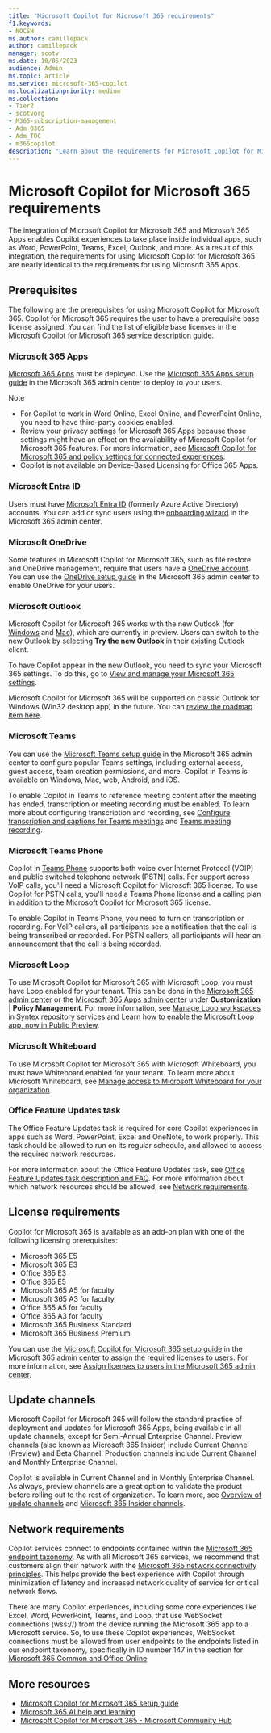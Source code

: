 ```yaml
---
title: "Microsoft Copilot for Microsoft 365 requirements"
f1.keywords:
- NOCSH
ms.author: camillepack
author: camillepack
manager: scotv
ms.date: 10/05/2023
audience: Admin
ms.topic: article
ms.service: microsoft-365-copilot
ms.localizationpriority: medium
ms.collection: 
- Tier2
- scotvorg
- M365-subscription-management 
- Adm_O365
- Adm_TOC
- m365copilot
description: "Learn about the requirements for Microsoft Copilot for Microsoft 365."
---
```


# Microsoft Copilot for Microsoft 365 requirements

The integration of Microsoft Copilot for Microsoft 365 and Microsoft 365 Apps enables Copilot experiences to take place inside individual apps, such as Word, PowerPoint, Teams, Excel, Outlook, and more. As a result of this integration, the requirements for using Microsoft Copilot for Microsoft 365 are nearly identical to the requirements for using Microsoft 365 Apps.

## Prerequisites

The following are the prerequisites for using Microsoft Copilot for Microsoft 365. Copilot for Microsoft 365 requires the user to have a prerequisite base license assigned. You can find the list of eligible base licenses in the [Microsoft Copilot for Microsoft 365 service description guide](/office365/servicedescriptions/office-365-platform-service-description/microsoft-365-copilot).

### Microsoft 365 Apps

[Microsoft 365 Apps](/deployoffice/about-microsoft-365-apps) must be deployed. Use the [Microsoft 365 Apps setup guide](https://admin.microsoft.com/Adminportal/Home?Q=learndocs#/modernonboarding/microsoft365copilotsetupguide) in the Microsoft 365 admin center to deploy to your users.

> [!NOTE]
> - For Copilot to work in Word Online, Excel Online, and PowerPoint Online, you need to have third-party cookies enabled.
> - Review your privacy settings for Microsoft 365 Apps because those settings might have an effect on the availability of Microsoft Copilot for Microsoft 365 features. For more information, see [Microsoft Copilot for Microsoft 365 and policy settings for connected experiences](microsoft-365-copilot-privacy.md#microsoft-copilot-for-microsoft-365-and-policy-settings-for-connected-experiences).
> - Copilot is not available on Device-Based Licensing for Office 365 Apps.

### Microsoft Entra ID

Users must have [Microsoft Entra ID](/microsoft-365/admin/add-users/add-users) (formerly Azure Active Directory) accounts. You can add or sync users using the [onboarding wizard](https://admin.microsoft.com/Adminportal/Home?Q=m365setup#/modernonboarding/identitywizard) in the Microsoft 365 admin center.

### Microsoft OneDrive

Some features in Microsoft Copilot for Microsoft 365, such as file restore and OneDrive management, require that users have a [OneDrive account](/sharepoint/introduction). You can use the [OneDrive setup guide](https://admin.microsoft.com/Adminportal/Home?Q=m365setup#/modernonboarding/onedrivequickstartguide) in the Microsoft 365 admin center to enable OneDrive for your users.

### Microsoft Outlook

Microsoft Copilot for Microsoft 365 works with the new Outlook (for [Windows](https://support.microsoft.com/office/getting-started-with-the-new-outlook-for-windows-656bb8d9-5a60-49b2-a98b-ba7822bc7627) and [Mac](https://support.microsoft.com/office/the-new-outlook-for-mac-6283be54-e74d-434e-babb-b70cefc77439)), which are currently in preview. Users can switch to the new Outlook by selecting **Try the new Outlook** in their existing Outlook client.

To have Copilot appear in the new Outlook, you need to sync your Microsoft 365 settings. To do this, go to [View and manage your Microsoft 365 settings](https://myaccount.microsoft.com/settingsandprivacy/language).

Microsoft Copilot for Microsoft 365 will be supported on classic Outlook for Windows (Win32 desktop app) in the future. You can [review the roadmap item here](https://www.microsoft.com/microsoft-365/roadmap?rtc=1&filters=Outlook&searchterms=copilot).

### Microsoft Teams

You can use the [Microsoft Teams setup guide](https://admin.microsoft.com/Adminportal/Home?Q=m365setup#/modernonboarding/microsoftteamssetupguide) in the Microsoft 365 admin center to configure popular Teams settings, including external access, guest access, team creation permissions, and more.  Copilot in Teams is available on Windows, Mac, web, Android, and iOS.

To enable Copilot in Teams to reference meeting content after the meeting has ended, transcription or meeting recording must be enabled. To learn more about configuring transcription and recording, see [Configure transcription and captions for Teams meetings](/microsoftteams/meeting-transcription-captions) and [Teams meeting recording](/microsoftteams/meeting-recording).

### Microsoft Teams Phone

Copilot in [Teams Phone](/microsoftteams/what-is-phone-system-in-office-365) supports both voice over Internet Protocol (VOIP) and public switched telephone network (PSTN) calls. For support across VoIP calls, you'll need a Microsoft Copilot for Microsoft 365 license. To use Copilot for PSTN calls, you'll need a Teams Phone license and a calling plan in addition to the Microsoft Copilot for Microsoft 365 license.

To enable Copilot in Teams Phone, you need to turn on transcription or recording. For VoIP callers, all participants see a notification that the call is being transcribed or recorded. For PSTN callers, all participants will hear an announcement that the call is being recorded.

### Microsoft Loop

To use Microsoft Copilot for Microsoft 365 with Microsoft Loop, you must have Loop enabled for your tenant. This can be done in the [Microsoft 365 admin center](https://admin.microsoft.com/Adminportal/Home#/Settings/Services/:/Settings/L1/Loop) or the [Microsoft 365 Apps admin center](https://config.office.com) under **Customization** \| **Policy Management**. For more information, see [Manage Loop workspaces in Syntex repository services](/microsoft-365/loop/loop-workspaces-configuration) and [Learn how to enable the Microsoft Loop app, now in Public Preview](https://techcommunity.microsoft.com/t5/microsoft-365-blog/learn-how-to-enable-the-microsoft-loop-app-now-in-public-preview/ba-p/3769013).

### Microsoft Whiteboard

To use Microsoft Copilot for Microsoft 365 with Microsoft Whiteboard, you must have Whiteboard enabled for your tenant. To learn more about Microsoft Whiteboard, see [Manage access to Microsoft Whiteboard for your organization](/microsoft-365/whiteboard/manage-whiteboard-access-organizations).

### Office Feature Updates task

The Office Feature Updates task is required for core Copilot experiences in apps such as Word, PowerPoint, Excel and OneNote, to work properly. This task should be allowed to run on its regular schedule, and allowed to access the required network resources.

For more information about the Office Feature Updates task, see [Office Feature Updates task description and FAQ](/microsoft-365/troubleshoot/updates/office-feature-updates-task-faq). For more information about which network resources should be allowed, see [Network requirements](#network-requirements).

## License requirements

Copilot for Microsoft 365 is available as an add-on plan with one of the following licensing prerequisites:

- Microsoft 365 E5
- Microsoft 365 E3
- Office 365 E3  
- Office 365 E5
- Microsoft 365 A5 for faculty
- Microsoft 365 A3 for faculty
- Office 365 A5 for faculty
- Office 365 A3 for faculty
- Microsoft 365 Business Standard
- Microsoft 365 Business Premium

You can use the [Microsoft Copilot for Microsoft 365 setup guide](https://admin.microsoft.com/Adminportal/Home?Q=learndocs#/modernonboarding/microsoft365copilotsetupguide) in the Microsoft 365 admin center to assign the required licenses to users. For more information, see [Assign licenses to users in the Microsoft 365 admin center](/microsoft-365/admin/manage/assign-licenses-to-users).

## Update channels

Microsoft Copilot for Microsoft 365 will follow the standard practice of deployment and updates for Microsoft 365 Apps, being available in all update channels, except for Semi-Annual Enterprise Channel. Preview channels (also known as Microsoft 365 Insider) include Current Channel (Preview) and Beta Channel. Production channels include Current Channel and  Monthly Enterprise Channel.

Copilot is available in Current Channel and in Monthly Enterprise Channel. As always, preview channels are a great option to validate the product before rolling out to the rest of organization. To learn more, see [Overview of update channels](/deployoffice/updates/overview-update-channels) and [Microsoft 365 Insider channels](/deployoffice/insider/compare-channels).

## Network requirements

Copilot services connect to endpoints contained within the [Microsoft 365 endpoint taxonomy](https://aka.ms/o365ip). As with all Microsoft 365 services, we recommend that customers align their network with the [Microsoft 365 network connectivity principles](/microsoft-365/enterprise/microsoft-365-network-connectivity-principles). This helps provide the best experience with Copilot through minimization of latency and increased network quality of service for critical network flows.

There are many Copilot experiences, including some core experiences like Excel, Word, PowerPoint, Teams, and Loop, that use WebSocket connections (wss://) from the device running the Microsoft 365 app to a Microsoft service. So, to use these Copilot experiences, WebSocket connections must be allowed from user endpoints to the endpoints listed in our endpoint taxonomy, specifically in ID number 147 in the section for [Microsoft 365 Common and Office Online](/microsoft-365/enterprise/urls-and-ip-address-ranges).

## More resources

- [Microsoft Copilot for Microsoft 365 setup guide](https://admin.microsoft.com/Adminportal/Home?Q=learndocs#/modernonboarding/microsoft365copilotsetupguide)
- [Microsoft 365 AI help and learning](https://support.microsoft.com/copilot)
- [Microsoft Copilot for Microsoft 365 - Microsoft Community Hub](https://techcommunity.microsoft.com/t5/microsoft-365-copilot/ct-p/Microsoft365Copilot)

